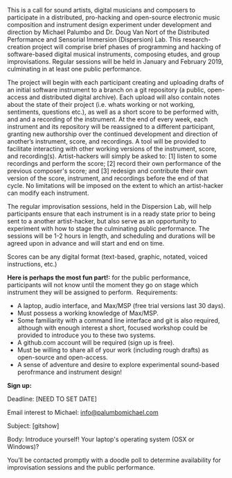 

This is a call for sound artists, digital musicians and composers to participate in a distributed, pro-hacking and open-source electronic music composition and instrument design experiment under development and direction by Michael Palumbo and Dr. Doug Van Nort of the Distributed Performance and Sensorial Immersion (Dispersion) Lab. This research-creation project will comprise brief phases of programming and hacking of software-based digital musical instruments, composing etudes, and group improvisations. Regular sessions will be held in January and February 2019, culminating in at least one public performance. 

The project will begin with each participant creating and uploading drafts of an initial software instrument to a branch on a git repository (a public, open-access and distributed digital archive). Each upload will also contain notes about the state of their project (i.e. whats working or not working, sentiments, questions etc.), as well as a short score to be performed with, and and a recording of the instrument. At the end of every week, each instrument and its repository will be reassigned to a different participant, granting new authorship over the continued development and direction of another’s instrument, score, and recordings. A tool will be provided to facilitate interacting with other working versions of the instrument, score, and recording(s). Artist-hackers will simply be asked to: [1] listen to some recordings and perform the score; [2] record their own performance of the previous composer's score; and [3] redesign and contribute their own version of the score, instrument, and recordings before the end of that cycle. No limitations will be imposed on the extent to which an artist-hacker can modify each instrument.

The regular improvisation sessions, held in the Dispersion Lab, will help participants ensure that each instrument is in a ready state prior to being sent to a another artist-hacker, but also serve as an opportunity to experiment with how to stage the culminating public performance. The sessions will be 1-2 hours in length, and scheduling and durations will be agreed upon in advance and will start and end on time. 

Scores can be any digital format (text-based, graphic, notated, voiced instructions, etc.)

**Here is perhaps the most fun part!:** for the public performance, participants will not know until the moment they go on stage which instrument they will be assigned to perform. 
 Requirements:
- A laptop, audio interface, and Max/MSP (free trial versions last 30 days). 
- Must possess a working knowledge of Max/MSP. 
- Some familiarity with a command line interface and git is also required, although with enough interest a short, focused workshop could be provided to introduce you to these two systems. 
- A github.com account will be required (sign up is free). 
- Must be willing to share all of your work (including rough drafts) as open-source and open-access. 
- A sense of adventure and desire to explore experimental sound-based perofrmance and instrument design!

**Sign up:**

Deadline: \[NEED TO SET DATE\]

Email interest to Michael: [info@palumbomichael.com](mailto:info@palumbomichael.com)

Subject: \[gitshow\]

Body:
Introduce yourself!
Your laptop's operating system (OSX or Windows)?


You’ll be contacted promptly with a doodle poll to determine availability for improvisation sessions and the public performance.
